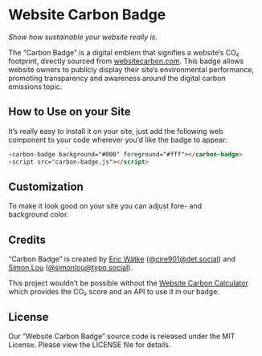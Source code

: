 # Website Carbon Badge
*Show how sustainable your website really is.*

The “Carbon Badge” is a digital emblem that signifies a website’s CO₂ footprint, directly sourced from [websitecarbon.com](https://websitecarbon.com). This badge allows website owners to publicly display their site’s environmental performance, promoting transparency and awareness around the digital carbon emissions topic.

## How to Use on your Site

It’s really easy to install it on your site, just add the following web component to your code wherever you’d like the badge to appear:

```html
‹carbon-badge background="#000" foreground="#fff"></carbon-badge>
‹script src="carbon-badge.js"></script>
```

## Customization

To make it look good on your site you can adjust fore- and background color.

## Credits

“Carbon Badge” is created by [Eric Wätke](https://ericwaetke.com/) ([@cire901@det.social](https://det.social/@cire901)) and  [Simon Lou](https://simonlou.com) ([@simonlou@typo.social](https://typo.social/@simonlou)).

This project wouldn’t be possible without the [Website Carbon Calculator](https://www.websitecarbon.com/) which provides the CO₂ score and an API to use it in our badge.

## License

Our “Website Carbon Badge” source code is released under the MIT License. Please view the LICENSE file for details.

